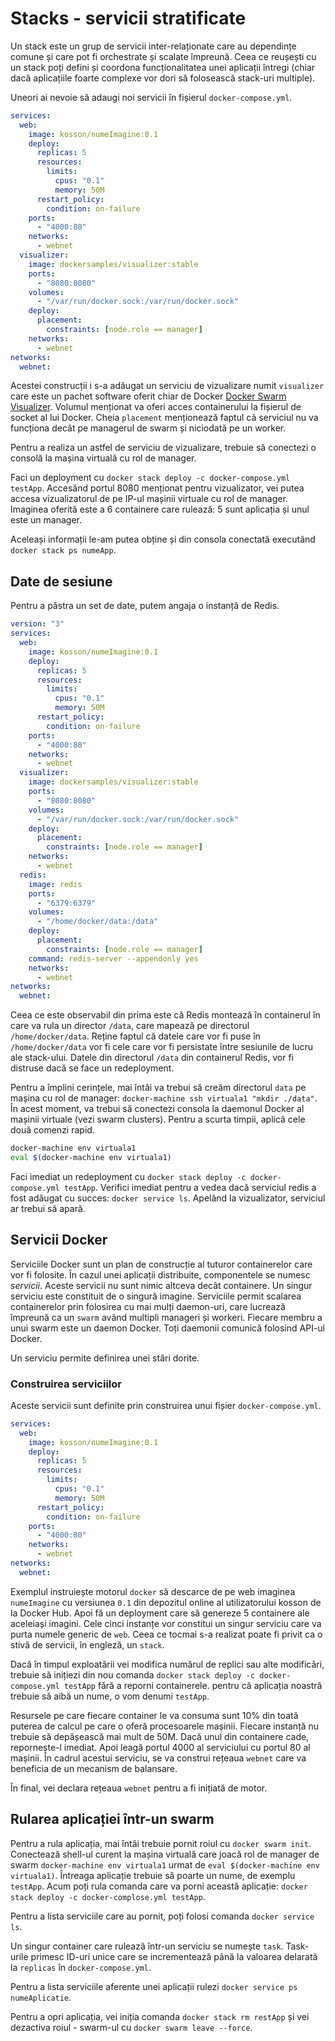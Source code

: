 # Stacks - servicii stratificate

Un stack este un grup de servicii inter-relaționate care au dependințe comune și care pot fi orchestrate și scalate împreună. Ceea ce reușești cu un stack poți defini și coordona funcționalitatea unei aplicații întregi (chiar dacă aplicațiile foarte complexe vor dori să folosească stack-uri multiple).

Uneori ai nevoie să adaugi noi servicii în fișierul `docker-compose.yml`.

```yaml
services:
  web:
    image: kosson/numeImagine:0.1
    deploy:
      replicas: 5
      resources:
        limits:
          cpus: "0.1"
          memory: 50M
      restart_policy:
        condition: on-failure
    ports:
      - "4000:80"
    networks:
      - webnet
  visualizer:
    image: dockersamples/visualizer:stable
    ports:
      - "8080:8080"
    volumes:
      - "/var/run/docker.sock:/var/run/docker.sock"
    deploy:
      placement:
        constraints: [node.role == manager]
    networks:
      - webnet
networks:
  webnet:
```

Acestei construcții i s-a adăugat un serviciu de vizualizare numit `visualizer` care este un pachet software oferit chiar de Docker [Docker Swarm Visualizer](https://github.com/ManoMarks/docker-swarm-visualizer). Volumul menționat va oferi acces containerului la fișierul de socket al lui Docker. Cheia `placement` menționează faptul că serviciul nu va funcționa decât pe managerul de swarm și niciodată pe un worker.

Pentru a realiza un astfel de serviciu de vizualizare, trebuie să conectezi o consolă la mașina virtuală cu rol de manager.

Faci un deployment cu `docker stack deploy -c docker-compose.yml testApp`. Accesănd portul 8080 menționat pentru vizualizator, vei putea accesa vizualizatorul de pe IP-ul mașinii virtuale cu rol de manager. Imaginea oferită este a 6 containere care rulează: 5 sunt aplicația și unul este un manager.

Aceleași informații le-am putea obține și din consola conectată executând `docker stack ps numeApp`.

## Date de sesiune

Pentru a păstra un set de date, putem angaja o instanță de Redis.

```yaml
version: "3"
services:
  web:
    image: kosson/numeImagine:0.1
    deploy:
      replicas: 5
      resources:
        limits:
          cpus: "0.1"
          memory: 50M
      restart_policy:
        condition: on-failure
    ports:
      - "4000:80"
    networks:
      - webnet
  visualizer:
    image: dockersamples/visualizer:stable
    ports:
      - "8080:8080"
    volumes:
      - "/var/run/docker.sock:/var/run/docker.sock"
    deploy:
      placement:
        constraints: [node.role == manager]
    networks:
      - webnet
  redis:
    image: redis
    ports:
      - "6379:6379"
    volumes:
      - "/home/docker/data:/data"
    deploy:
      placement:
        constraints: [node.role == manager]
    command: redis-server --appendonly yes
    networks:
      - webnet
networks:
  webnet:
```

Ceea ce este observabil din prima este că Redis montează în containerul în care va rula un director `/data`, care mapează pe directorul `/home/docker/data`. Reține faptul că datele care vor fi puse în `/home/docker/data` vor fi cele care vor fi persistate între sesiunile de lucru ale stack-ului. Datele din directorul `/data` din containerul Redis, vor fi distruse dacă se face un redeployment.

Pentru a împlini cerințele, mai întâi va trebui să creăm directorul `data` pe mașina cu rol de manager: `docker-machine ssh virtuala1 "mkdir ./data"`. În acest moment, va trebui să conectezi consola la daemonul Docker al mașinii virtuale (vezi swarm clusters). Pentru a scurta timpii, aplică cele două comenzi rapid.

```bash
docker-machine env virtuala1
eval $(docker-machine env virtuala1)
```

Faci imediat un redeployment cu `docker stack deploy -c docker-compose.yml testApp`.
Verifici imediat pentru a vedea dacă serviciul redis a fost adăugat cu succes: `docker service ls`. Apelând la vizualizator, serviciul ar trebui să apară.

## Servicii Docker

Serviciile Docker sunt un plan de construcție al tuturor containerelor care vor fi folosite. În cazul unei aplicații distribuite, componentele se numesc *servicii*. Aceste servicii nu sunt nimic altceva decât containere. Un singur serviciu este constituit de o singură imagine. Serviciile permit scalarea containerelor prin folosirea cu mai mulți daemon-uri, care lucrează împreună ca un `swarm` având multipli manageri și workeri. Fiecare membru a unui swarm este un daemon Docker. Toți daemonii comunică folosind API-ul Docker.

Un serviciu permite definirea unei stări dorite.

### Construirea serviciilor

Aceste servicii sunt definite prin construirea unui fișier `docker-compose.yml`.

```yaml
services:
  web:
    image: kosson/numeImagine:0.1
    deploy:
      replicas: 5
      resources:
        limits:
          cpus: "0.1"
          memory: 50M
      restart_policy:
        condition: on-failure
    ports:
      - "4000:80"
    networks:
      - webnet
networks:
  webnet:
```

Exemplul instruiește motorul `docker` să descarce de pe web imaginea `numeImagine` cu versiunea `0.1` din depozitul online al utilizatorului kosson de la Docker Hub. Apoi fă un deployment care să genereze 5 containere ale aceleiași imagini. Cele cinci instanțe vor constitui un singur serviciu care va purta numele generic de `web`. Ceea ce tocmai s-a realizat poate fi privit ca o stivă de servicii, în engleză, un `stack`.

Dacă în timpul exploatării vei modifica numărul de replici sau alte modificări, trebuie să inițiezi din nou comanda `docker stack deploy -c docker-compose.yml testApp` fără a reporni containerele. pentru că aplicația noastră trebuie să aibă un nume, o vom denumi `testApp`.

Resursele pe care fiecare container le va consuma sunt 10% din toată puterea de calcul pe care o oferă procesoarele mașinii. Fiecare instanță nu trebuie să depășească mai mult de 50M. Dacă unul din containere cade, repornește-l imediat.
Apoi leagă portul 4000 al serviciului cu portul 80 al mașinii.
În cadrul acestui serviciu, se va construi rețeaua `webnet` care va beneficia de un mecanism de balansare.

În final, vei declara rețeaua `webnet` pentru a fi inițiată de motor.

## Rularea aplicației într-un swarm

Pentru a rula aplicația, mai întâi trebuie pornit roiul cu `docker swarm init`. Conectează shell-ul curent la mașina virtuală care joacă rol de manager de swarm `docker-machine env virtuala1` urmat de `eval $(docker-machine env virtuala1)`. Întreaga aplicație trebuie să poarte un nume, de exemplu `testApp`. Acum poți rula comanda care va porni această aplicație: `docker stack deploy -c docker-complose.yml testApp`.

Pentru a lista serviciile care au pornit, poți folosi comanda `docker service ls`.

Un singur container care rulează într-un serviciu se numește `task`. Task-urile primesc ID-uri unice care se incrementează până la valoarea delarată la `replicas` în `docker-compose.yml`.

Pentru a lista serviciile aferente unei aplicații rulezi `docker service ps numeAplicatie`.

Pentru a opri aplicația, vei iniția comanda `docker stack rm restApp` și vei dezactiva roiul - swarm-ul cu `docker swarm leave --force`.
